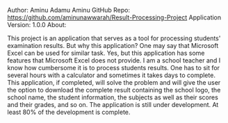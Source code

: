 Author: Aminu Adamu Aminu
GitHub Repo: https://github.com/aminunawwarah/Result-Processing-Project
Application Version: 1.0.0
About:

This project is an application that serves as a tool for processing students' examination results. But why this
application? One may say that Microsoft Excel can be used for similar task. Yes, but this application has some
features that Microsoft Excel does not provide. I am a school teacher and I know how cumbersome it is to process
students results. One has to sit for several hours with a calculator and sometimes it takes days to complete. This 
application, if completed, will solve the problem and will give the user the option to download the complete result
containing the school logo, the school name, the student information, the subjects as well as their scores and 
their grades, and so on.
The application is still under development. At least 80% of the development is complete.